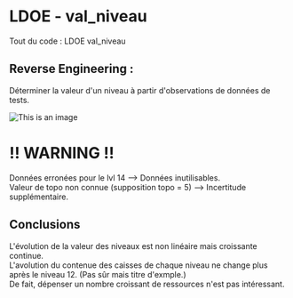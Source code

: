 # LDOE - val_niveau
Tout du code : LDOE val_niveau  

## Reverse Engineering :
Déterminer la valeur d'un niveau à partir d'observations de données de tests.  


![This is an image](/main/LDOE_donnees_observation.png)


# **!! WARNING !!**
Données erronées pour le lvl 14 --> Données inutilisables.  
Valeur de topo non connue (supposition topo = 5) --> Incertitude supplémentaire.  

## Conclusions
L'évolution de la valeur des niveaux est non linéaire mais croissante continue.  
L'avolution du contenue des caisses de chaque niveau ne change plus après le niveau 12. (Pas sûr mais titre d'exmple.)  
De fait, dépenser un nombre croissant de ressources n'est pas intéressant.  
